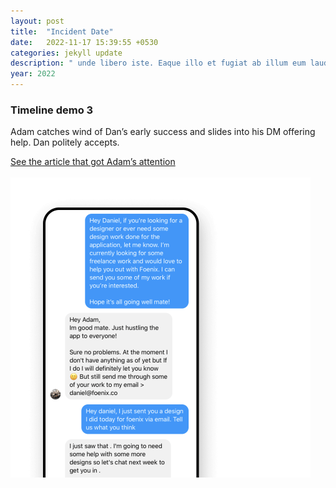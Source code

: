 ```yaml
---
layout: post
title:  "Incident Date"
date:   2022-11-17 15:39:55 +0530
categories: jekyll update
description: " unde libero iste. Eaque illo et fugiat ab illum eum laudantium alias tenetur praesentium? Quam dicta fugit odio corrupti harum illo."
year: 2022
---
```

<div class="timeline_right">
   <div class="margin-bottom-medium">
      <div class="timeline_text">
         <h3>Timeline demo 3</h3>
         <p>Adam catches wind of Dan’s early success and slides into his DM offering help. Dan politely accepts.</p>
      </div>
   </div>
   <div class="margin-bottom-xlarge">
      <div class="inline-block">
         <a href="#" target="_blank" class="timeline_link w-inline-block">
            <div>See the article that got Adam’s attention</div>
            <img src="https://assets.website-files.com/60dd72519d9f9f67690ae425/60de4e982f499b91260e0e91_open_in_new.svg" loading="lazy" alt="" class="link-icon"/>
         </a>
      </div>
   </div>
   <div class="timeline_image-wrapper"><img src="assets/60de4fe2f3220f62c99e3f0f_Image%202.png" loading="lazy" width="480"></div>
</div>
                  